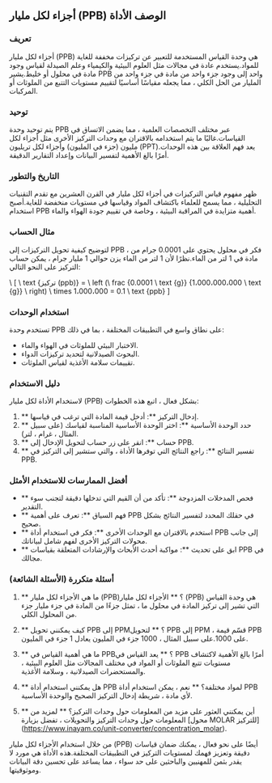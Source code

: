 ## أجزاء لكل مليار (PPB) الوصف الأداة

### تعريف
أجزاء لكل مليار (PPB) هي وحدة القياس المستخدمة للتعبير عن تركيزات مخففة للغاية للمواد.يستخدم عادة في مجالات مثل العلوم البيئية والكيمياء وعلم الصيدلة لقياس وجود مادة في محلول أو خليط.يشير PPB واحد إلى وجود جزء واحد من مادة في جزء واحد من المليار من الحل الكلي ، مما يجعله مقياسًا أساسيًا لتقييم مستويات التتبع من الملوثات أو المركبات.

### توحيد
يتم توحيد وحدة PPB عبر مختلف التخصصات العلمية ، مما يضمن الاتساق في القياسات.غالبًا ما يتم استخدامه بالاقتران مع وحدات التركيز الأخرى مثل أجزاء لكل مليون (جزء في المليون) وأجزاء لكل تريليون (PPT).يعد فهم العلاقة بين هذه الوحدات أمرًا بالغ الأهمية لتفسير البيانات وإعداد التقارير الدقيقة.

### التاريخ والتطور
ظهر مفهوم قياس التركيزات في أجزاء لكل مليار في القرن العشرين مع تقدم التقنيات التحليلية ، مما يسمح للعلماء باكتشاف المواد وقياسها في مستويات منخفضة للغاية.أصبح استخدام PPB أهمية متزايدة في المراقبة البيئية ، وخاصة في تقييم جودة الهواء والماء.

### مثال الحساب
لتوضيح كيفية تحويل التركيزات إلى PPB ، فكر في محلول يحتوي على 0.0001 جرام من مادة في 1 لتر من الماء.نظرًا لأن 1 لتر من الماء يزن حوالي 1 مليار جرام ، يمكن حساب التركيز على النحو التالي:

\ [
\ text {تركيز (ppb)} = \ left (\ frac {0.0001 \ text {g}} {1،000،000،000 \ text {g}} \ right) \ times 1،000،000 = 0.1 \ text {ppb}
\]

### استخدام الوحدات
تستخدم وحدة PPB على نطاق واسع في التطبيقات المختلفة ، بما في ذلك:
- الاختبار البيئي للملوثات في الهواء والماء.
- البحوث الصيدلانية لتحديد تركيزات الدواء.
- تقييمات سلامة الأغذية لقياس الملوثات.

### دليل الاستخدام
لاستخدام الأداة لكل مليار (PPB) بشكل فعال ، اتبع هذه الخطوات:
1. ** إدخال التركيز **: أدخل قيمة المادة التي ترغب في قياسها.
2. ** حدد الوحدة الأساسية **: اختر الوحدة الأساسية المناسبة لقياسك (على سبيل المثال ، غرام ، لتر).
3. ** حساب **: انقر على زر حساب لتحويل الإدخال إلى PPB.
4. ** تفسير النتائج **: راجع النتائج التي توفرها الأداة ، والتي ستشير إلى التركيز في PPB.

### أفضل الممارسات للاستخدام الأمثل
- ** فحص المدخلات المزدوجة **: تأكد من أن القيم التي تدخلها دقيقة لتجنب سوء التقدير.
- ** فهم السياق **: تعرف على أهمية PPB في حقلك المحدد لتفسير النتائج بشكل صحيح.
- ** استخدم بالاقتران مع الوحدات الأخرى **: فكر في استخدام أداة PPB إلى جانب محولات التركيز الأخرى لفهم شامل لبياناتك.
- ** ابق على تحديث **: مواكبة أحدث الأبحاث والإرشادات المتعلقة بقياسات PPB في مجالك.

### أسئلة متكررة (الأسئلة الشائعة)

1. ** ما هي الأجزاء لكل مليار (PPB)؟ **
الأجزاء لكل مليار (PPB) هي وحدة القياس التي تشير إلى تركيز المادة في محلول ما ، تمثل جزءًا من المادة في جزء مليار جزء من المحلول الكلي.

2. ** كيف يمكنني تحويل PPB إلى PPM؟ **
لتحويل PPB إلى PPM ، قسّم قيمة PPB على 1000.على سبيل المثال ، 1000 جزء في المليون يعادل 1 جزء في المليون.

3. ** ما هي أهمية القياس في PPB؟ **
يعد القياس في PPB أمرًا بالغ الأهمية لاكتشاف مستويات تتبع الملوثات أو المواد في مختلف المجالات مثل العلوم البيئية ، والمستحضرات الصيدلانية ، وسلامة الأغذية.

4. ** هل يمكنني استخدام أداة PPB لمواد مختلفة؟ **
نعم ، يمكن استخدام أداة PPB لأي مادة ، شريطة إدخال التركيز الصحيح والوحدة الأساسية.

5. ** أين يمكنني العثور على مزيد من المعلومات حول وحدات التركيز؟ **
لمزيد من المعلومات حول وحدات التركيز والتحويلات ، تفضل بزيارة [محول MOLAR للتركيز] (https://www.inayam.co/unit-converter/concentration_molar).

من خلال استخدام الأجزاء لكل مليار (PPB) أيضًا على نحو فعال ، يمكنك ضمان قياسات دقيقة وتعزيز فهمك لمستويات التركيز في التطبيقات المختلفة.هذه الأداة هي مورد لا يقدر بثمن للمهنيين والباحثين على حد سواء ، مما يساعد على تحسين دقة البيانات وموثوقيتها.